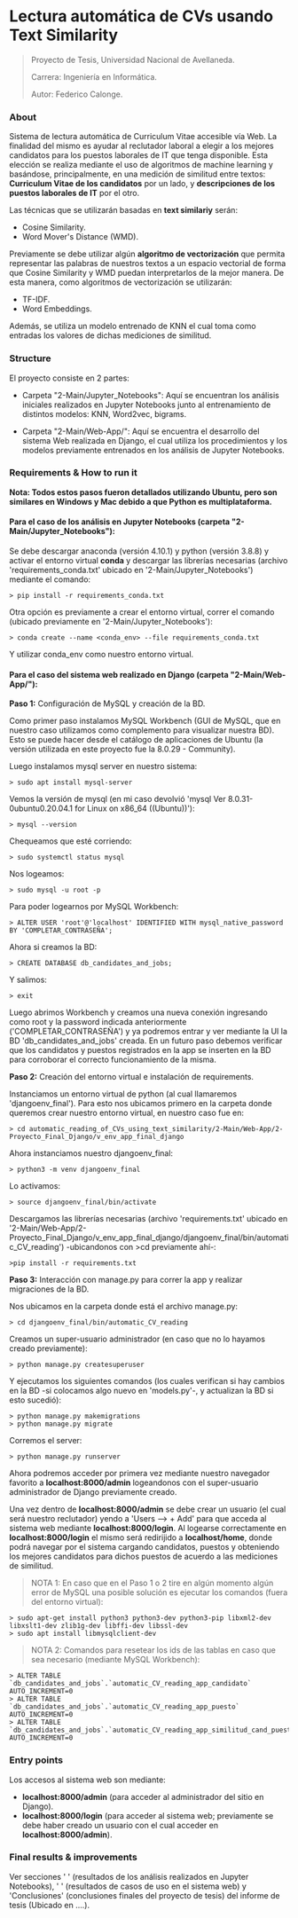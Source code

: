 # Lectura automática de CVs usando Text Similarity

>Proyecto de Tesis, Universidad Nacional de Avellaneda.
>
>Carrera: Ingeniería en Informática.
>
>Autor: Federico Calonge.

### About

Sistema de lectura automática de Curriculum Vitae accesible vía Web. La finalidad del mismo es ayudar al reclutador laboral a elegir a los mejores candidatos para los puestos laborales de IT que tenga disponible. Esta elección se realiza mediante el uso de algoritmos de machine learning y basándose, principalmente, en una medición de similitud entre textos: **Curriculum Vitae de los candidatos** por un lado, y **descripciones de los puestos laborales de IT** por el otro. 

Las técnicas que se utilizarán basadas en **text similariy** serán: 
* Cosine Similarity.
* Word Mover's Distance (WMD).

Previamente se debe utilizar algún **algoritmo de vectorización** que permita representar las palabras de nuestros textos a un espacio vectorial de forma que Cosine Similarity y WMD puedan interpretarlos de la mejor manera. De esta manera, como algoritmos de vectorización se utilizarán:
* TF-IDF.
* Word Embeddings.

Además, se utiliza un modelo entrenado de KNN el cual toma como entradas los valores de dichas mediciones de similitud.

### Structure 

El proyecto consiste en 2 partes: 

* Carpeta "2-Main/Jupyter_Notebooks": Aquí se encuentran los análisis iniciales realizados en Jupyter Notebooks junto al entrenamiento de distintos modelos: KNN, Word2vec, bigrams. 

* Carpeta "2-Main/Web-App/": Aquí se encuentra el desarrollo del sistema Web realizada en Django, el cual utiliza los procedimientos y los modelos previamente entrenados en los análisis de Jupyter Notebooks.

### Requirements & How to run it 

**Nota: Todos estos pasos fueron detallados utilizando Ubuntu, pero son similares en Windows y Mac debido a que Python es multiplataforma.**

#### Para el caso de los análisis en Jupyter Notebooks (carpeta "2-Main/Jupyter_Notebooks"):

Se debe descargar anaconda (versión 4.10.1) y python (versión 3.8.8) y activar el entorno virtual **conda** y descargar las librerías necesarias (archivo 'requirements_conda.txt' ubicado en '2-Main/Jupyter_Notebooks') mediante el comando:

	> pip install -r requirements_conda.txt
	
Otra opción es previamente a crear el entorno virtual, correr el comando (ubicado previamente en '2-Main/Jupyter_Notebooks'):

	> conda create --name <conda_env> --file requirements_conda.txt
	
Y utilizar conda_env como nuestro entorno virtual. 

#### Para el caso del sistema web realizado en Django (carpeta "2-Main/Web-App/"):

**Paso 1:** Configuración de MySQL y creación de la BD. 

Como primer paso instalamos MySQL Workbench (GUI de MySQL, que en nuestro caso utilizamos como complemento para visualizar nuestra BD). Esto se puede hacer desde el catálogo de aplicaciones de Ubuntu (la versión utilizada en este proyecto fue la 8.0.29 - Community).

Luego instalamos mysql server en nuestro sistema:

	> sudo apt install mysql-server

Vemos la versión de mysql (en mi caso devolvió 'mysql Ver 8.0.31-0ubuntu0.20.04.1 for Linux on x86_64 ((Ubuntu))'):

	> mysql --version

Chequeamos que esté corriendo:

	> sudo systemctl status mysql

Nos logeamos: 

	> sudo mysql -u root -p

Para poder logearnos por MySQL Workbench:

	> ALTER USER 'root'@'localhost' IDENTIFIED WITH mysql_native_password BY 'COMPLETAR_CONTRASEÑA';

Ahora si creamos la BD:

	> CREATE DATABASE db_candidates_and_jobs;

Y salimos:

	> exit

Luego abrimos Workbench y creamos una nueva conexión ingresando como root y la password indicada anteriormente ('COMPLETAR_CONTRASEÑA') y ya podremos entrar y ver mediante la UI la BD 'db_candidates_and_jobs' creada. En un futuro paso debemos verificar que los candidatos y puestos registrados en la app se inserten en la BD para corroborar el correcto funcionamiento de la misma.

**Paso 2:** Creación del entorno virtual e instalación de requirements.

Instanciamos un entorno virtual de python (al cual llamaremos 'djangoenv_final'). Para esto nos ubicamos primero en la carpeta donde queremos crear nuestro entorno virtual, en nuestro caso fue en:

	> cd automatic_reading_of_CVs_using_text_similarity/2-Main/Web-App/2-Proyecto_Final_Django/v_env_app_final_django
	
Ahora instanciamos nuestro djangoenv_final:
	
	> python3 -m venv djangoenv_final

Lo activamos:

	> source djangoenv_final/bin/activate

Descargamos las librerías necesarias (archivo 'requirements.txt' ubicado en '2-Main/Web-App/2-Proyecto_Final_Django/v_env_app_final_django/djangoenv_final/bin/automatic_CV_reading') -ubicandonos con >cd previamente ahí-:

	>pip install -r requirements.txt

**Paso 3:** Interacción con manage.py para correr la app y realizar migraciones de la BD.

Nos ubicamos en la carpeta donde está el archivo manage.py: 

	> cd djangoenv_final/bin/automatic_CV_reading

Creamos un super-usuario administrador (en caso que no lo hayamos creado previamente): 

	> python manage.py createsuperuser

Y ejecutamos los siguientes comandos (los cuales verifican si hay cambios en la BD -si colocamos algo nuevo en 'models.py'-, y actualizan la BD si esto sucedió):

	> python manage.py makemigrations 
	> python manage.py migrate

Corremos el server:

	> python manage.py runserver

Ahora podremos acceder por primera vez mediante nuestro navegador favorito a **localhost:8000/admin** logeandonos con el super-usuario administrador de Django previamente creado. 

Una vez dentro de **localhost:8000/admin** se debe crear un usuario (el cual será nuestro reclutador) yendo a 'Users --> + Add' para que acceda al sistema web mediante **localhost:8000/login**. Al logearse correctamente en **localhost:8000/login** el mismo será redirijido a **localhost/home**, donde podrá navegar por el sistema cargando candidatos, puestos y obteniendo los mejores candidatos para dichos puestos de acuerdo a las mediciones de similitud.

>NOTA 1:
En caso que en el Paso 1 o 2 tire en algún momento algún error de MySQL una posible solución es ejecutar los comandos (fuera del entorno virtual): 

	> sudo apt-get install python3 python3-dev python3-pip libxml2-dev libxslt1-dev zlib1g-dev libffi-dev libssl-dev
	> sudo apt install libmysqlclient-dev

>NOTA 2:
Comandos para resetear los ids de las tablas en caso que sea necesario (mediante MySQL Workbench):

	> ALTER TABLE `db_candidates_and_jobs`.`automatic_CV_reading_app_candidato` AUTO_INCREMENT=0
	> ALTER TABLE `db_candidates_and_jobs`.`automatic_CV_reading_app_puesto` AUTO_INCREMENT=0
	> ALTER TABLE `db_candidates_and_jobs`.`automatic_CV_reading_app_similitud_cand_puesto` AUTO_INCREMENT=0

### Entry points

Los accesos al sistema web son mediante:
* **localhost:8000/admin** (para acceder al administrador del sitio en Django).
* **localhost:8000/login** (para acceder al sistema web; previamente se debe haber creado un usuario con el cual acceder en **localhost:8000/admin**). 
		
### Final results & improvements

Ver secciones ' ' (resultados de los análisis realizados en Jupyter Notebooks), ' ' (resultados de casos de uso en el sistema web) y 'Conclusiones' (conclusiones finales del proyecto de tesis) del informe de tesis (Ubicado en ....). 
